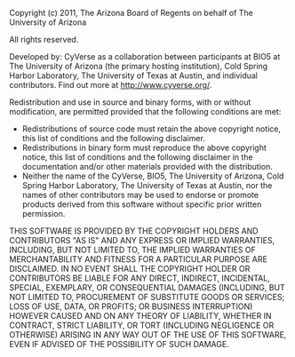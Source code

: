 Copyright (c) 2011, The Arizona Board of Regents on behalf of 
The University of Arizona

All rights reserved.

Developed by: CyVerse as a collaboration between participants at BIO5 
at The University of Arizona (the primary hosting institution), 
Cold Spring Harbor Laboratory, The University of Texas at Austin, 
and individual contributors. Find out more at http://www.cyverse.org/.

Redistribution and use in source and binary forms, with or without 
modification, are permitted provided that the following conditions are
met:

 * Redistributions of source code must retain the above copyright 
   notice, this list of conditions and the following disclaimer.
 * Redistributions in binary form must reproduce the above copyright 
   notice, this list of conditions and the following disclaimer in the 
   documentation and/or other materials provided with the distribution.
 * Neither the name of the CyVerse, BIO5, The University of Arizona, 
   Cold Spring Harbor Laboratory, The University of Texas at Austin, 
   nor the names of other contributors may be used to endorse or 
   promote products derived from this software without specific prior 
   written permission.

THIS SOFTWARE IS PROVIDED BY THE COPYRIGHT HOLDERS AND CONTRIBUTORS "AS
IS" AND ANY EXPRESS OR IMPLIED WARRANTIES, INCLUDING, BUT NOT LIMITED 
TO, THE IMPLIED WARRANTIES OF MERCHANTABILITY AND FITNESS FOR A 
PARTICULAR PURPOSE ARE DISCLAIMED. IN NO EVENT SHALL THE COPYRIGHT 
HOLDER OR CONTRIBUTORS BE LIABLE FOR ANY DIRECT, INDIRECT, INCIDENTAL,
SPECIAL, EXEMPLARY, OR CONSEQUENTIAL DAMAGES (INCLUDING, BUT NOT LIMITED
TO, PROCUREMENT OF SUBSTITUTE GOODS OR SERVICES; LOSS OF USE, DATA, OR
PROFITS; OR BUSINESS INTERRUPTION) HOWEVER CAUSED AND ON ANY THEORY OF
LIABILITY, WHETHER IN CONTRACT, STRICT LIABILITY, OR TORT (INCLUDING
NEGLIGENCE OR OTHERWISE) ARISING IN ANY WAY OUT OF THE USE OF THIS 
SOFTWARE, EVEN IF ADVISED OF THE POSSIBILITY OF SUCH DAMAGE.
